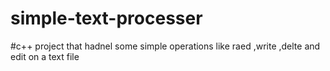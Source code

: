 # simple-text-processer
#c++ project that hadnel some simple operations like raed ,write ,delte and edit on a text file
